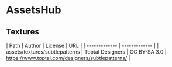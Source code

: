 # AssetsHub

## Textures
| Path  | Author | License | URL |
| ------------- | ------------- |
| assets/textures/subtlepatterns  | Toptal Designers | CC BY-SA 3.0  | https://www.toptal.com/designers/subtlepatterns/ |